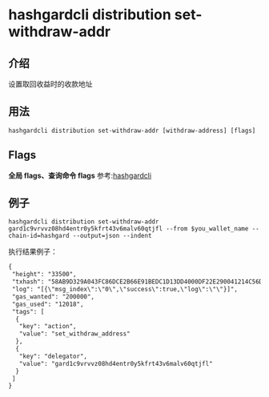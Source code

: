 # hashgardcli distribution set-withdraw-addr

## 介绍

设置取回收益时的收款地址

## 用法

```shell
hashgardcli distribution set-withdraw-addr [withdraw-address] [flags]
```
## Flags

**全局 flags、查询命令 flags** 参考:[hashgardcli](../README.md)


## 例子
```shell
hashgardcli distribution set-withdraw-addr gard1c9vrvvz08hd4entr0y5kfrt43v6malv60qtjfl --from $you_wallet_name --chain-id=hashgard --output=json --indent
```

执行结果例子：

```txt
{
 "height": "33500",
 "txhash": "58AB9D329A043FC86DCE2B66E91BEDC1D13DD4000DF22E290041214C56DB04B8",
 "log": "[{\"msg_index\":\"0\",\"success\":true,\"log\":\"\"}]",
 "gas_wanted": "200000",
 "gas_used": "12018",
 "tags": [
  {
   "key": "action",
   "value": "set_withdraw_address"
  },
  {
   "key": "delegator",
   "value": "gard1c9vrvvz08hd4entr0y5kfrt43v6malv60qtjfl"
  }
 ]
}
```
